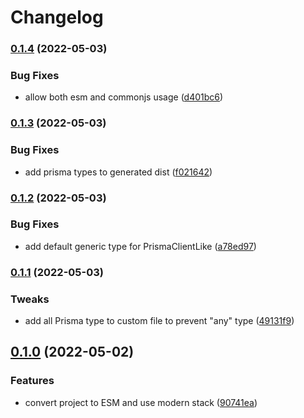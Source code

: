 # Changelog

### [0.1.4](https://github.com/V-ed/prisma-fixtures/compare/prisma-fixtures-v0.1.3...prisma-fixtures-v0.1.4) (2022-05-03)


### Bug Fixes

* allow both esm and commonjs usage ([d401bc6](https://github.com/V-ed/prisma-fixtures/commit/d401bc64f164bc7938b76754fc81ed6b240d2580))

### [0.1.3](https://github.com/V-ed/prisma-fixtures/compare/prisma-fixtures-v0.1.2...prisma-fixtures-v0.1.3) (2022-05-03)


### Bug Fixes

* add prisma types to generated dist ([f021642](https://github.com/V-ed/prisma-fixtures/commit/f021642c03644130cf1de7fb5aaf8880e8665a2c))

### [0.1.2](https://github.com/V-ed/prisma-fixtures/compare/prisma-fixtures-v0.1.1...prisma-fixtures-v0.1.2) (2022-05-03)


### Bug Fixes

* add default generic type for PrismaClientLike ([a78ed97](https://github.com/V-ed/prisma-fixtures/commit/a78ed97b22b5b85cccb9720764d0647c0210482a))

### [0.1.1](https://github.com/V-ed/prisma-fixtures/compare/prisma-fixtures-v0.1.0...prisma-fixtures-v0.1.1) (2022-05-03)


### Tweaks

* add all Prisma type to custom file to prevent "any" type ([49131f9](https://github.com/V-ed/prisma-fixtures/commit/49131f92b8e584da1de73394d877a441be6d9066))

## [0.1.0](https://github.com/V-ed/prisma-fixtures/compare/prisma-fixtures-v0.0.1...prisma-fixtures-v0.1.0) (2022-05-02)


### Features

* convert project to ESM and use modern stack ([90741ea](https://github.com/V-ed/prisma-fixtures/commit/90741eaea41dd46580d70e69de0dabb590f3af54))

